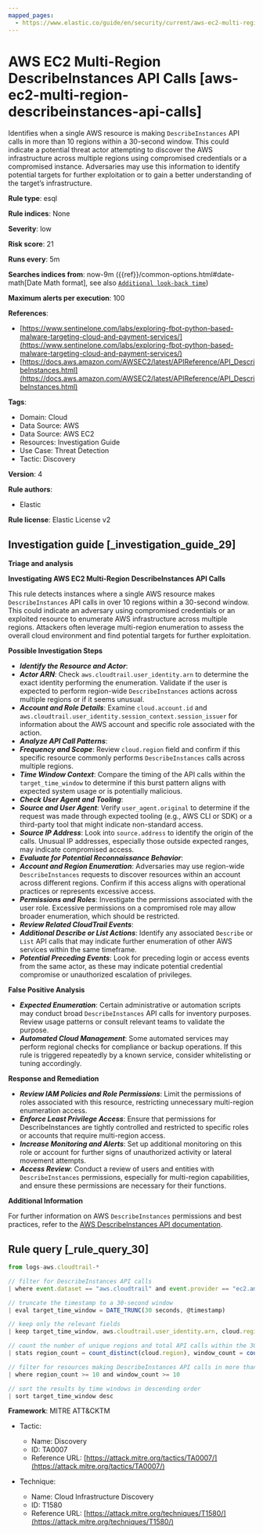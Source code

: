```yaml
---
mapped_pages:
  - https://www.elastic.co/guide/en/security/current/aws-ec2-multi-region-describeinstances-api-calls.html
---
```


# AWS EC2 Multi-Region DescribeInstances API Calls [aws-ec2-multi-region-describeinstances-api-calls]

Identifies when a single AWS resource is making `DescribeInstances` API calls in more than 10 regions within a 30-second window. This could indicate a potential threat actor attempting to discover the AWS infrastructure across multiple regions using compromised credentials or a compromised instance. Adversaries may use this information to identify potential targets for further exploitation or to gain a better understanding of the target’s infrastructure.

**Rule type**: esql

**Rule indices**: None

**Severity**: low

**Risk score**: 21

**Runs every**: 5m

**Searches indices from**: now-9m ({{ref}}/common-options.html#date-math[Date Math format], see also [`Additional look-back time`](docs-content://solutions/security/detect-and-alert/create-detection-rule.md#rule-schedule))

**Maximum alerts per execution**: 100

**References**:

* [https://www.sentinelone.com/labs/exploring-fbot-python-based-malware-targeting-cloud-and-payment-services/](https://www.sentinelone.com/labs/exploring-fbot-python-based-malware-targeting-cloud-and-payment-services/)
* [https://docs.aws.amazon.com/AWSEC2/latest/APIReference/API_DescribeInstances.html](https://docs.aws.amazon.com/AWSEC2/latest/APIReference/API_DescribeInstances.html)

**Tags**:

* Domain: Cloud
* Data Source: AWS
* Data Source: AWS EC2
* Resources: Investigation Guide
* Use Case: Threat Detection
* Tactic: Discovery

**Version**: 4

**Rule authors**:

* Elastic

**Rule license**: Elastic License v2

## Investigation guide [_investigation_guide_29]

**Triage and analysis**

**Investigating AWS EC2 Multi-Region DescribeInstances API Calls**

This rule detects instances where a single AWS resource makes `DescribeInstances` API calls in over 10 regions within a 30-second window. This could indicate an adversary using compromised credentials or an exploited resource to enumerate AWS infrastructure across multiple regions. Attackers often leverage multi-region enumeration to assess the overall cloud environment and find potential targets for further exploitation.

**Possible Investigation Steps**

* ***Identify the Resource and Actor***:
* ***Actor ARN***: Check `aws.cloudtrail.user_identity.arn` to determine the exact identity performing the enumeration. Validate if the user is expected to perform region-wide `DescribeInstances` actions across multiple regions or if it seems unusual.
* ***Account and Role Details***: Examine `cloud.account.id` and `aws.cloudtrail.user_identity.session_context.session_issuer` for information about the AWS account and specific role associated with the action.
* ***Analyze API Call Patterns***:
* ***Frequency and Scope***: Review `cloud.region` field and confirm if this specific resource commonly performs `DescribeInstances` calls across multiple regions.
* ***Time Window Context***: Compare the timing of the API calls within the `target_time_window` to determine if this burst pattern aligns with expected system usage or is potentially malicious.
* ***Check User Agent and Tooling***:
* ***Source and User Agent***: Verify `user_agent.original` to determine if the request was made through expected tooling (e.g., AWS CLI or SDK) or a third-party tool that might indicate non-standard access.
* ***Source IP Address***: Look into `source.address` to identify the origin of the calls. Unusual IP addresses, especially those outside expected ranges, may indicate compromised access.
* ***Evaluate for Potential Reconnaissance Behavior***:
* ***Account and Region Enumeration***: Adversaries may use region-wide `DescribeInstances` requests to discover resources within an account across different regions. Confirm if this access aligns with operational practices or represents excessive access.
* ***Permissions and Roles***: Investigate the permissions associated with the user role. Excessive permissions on a compromised role may allow broader enumeration, which should be restricted.
* ***Review Related CloudTrail Events***:
* ***Additional Describe or List Actions***: Identify any associated `Describe` or `List` API calls that may indicate further enumeration of other AWS services within the same timeframe.
* ***Potential Preceding Events***: Look for preceding login or access events from the same actor, as these may indicate potential credential compromise or unauthorized escalation of privileges.

**False Positive Analysis**

* ***Expected Enumeration***: Certain administrative or automation scripts may conduct broad `DescribeInstances` API calls for inventory purposes. Review usage patterns or consult relevant teams to validate the purpose.
* ***Automated Cloud Management***: Some automated services may perform regional checks for compliance or backup operations. If this rule is triggered repeatedly by a known service, consider whitelisting or tuning accordingly.

**Response and Remediation**

* ***Review IAM Policies and Role Permissions***: Limit the permissions of roles associated with this resource, restricting unnecessary multi-region enumeration access.
* ***Enforce Least Privilege Access***: Ensure that permissions for DescribeInstances are tightly controlled and restricted to specific roles or accounts that require multi-region access.
* ***Increase Monitoring and Alerts***: Set up additional monitoring on this role or account for further signs of unauthorized activity or lateral movement attempts.
* ***Access Review***: Conduct a review of users and entities with `DescribeInstances` permissions, especially for multi-region capabilities, and ensure these permissions are necessary for their functions.

**Additional Information**

For further information on AWS `DescribeInstances` permissions and best practices, refer to the [AWS DescribeInstances API documentation](https://docs.aws.amazon.com/AWSEC2/latest/APIReference/API_DescribeInstances.html).


## Rule query [_rule_query_30]

```js
from logs-aws.cloudtrail-*

// filter for DescribeInstances API calls
| where event.dataset == "aws.cloudtrail" and event.provider == "ec2.amazonaws.com" and event.action == "DescribeInstances"

// truncate the timestamp to a 30-second window
| eval target_time_window = DATE_TRUNC(30 seconds, @timestamp)

// keep only the relevant fields
| keep target_time_window, aws.cloudtrail.user_identity.arn, cloud.region

// count the number of unique regions and total API calls within the 30-second window
| stats region_count = count_distinct(cloud.region), window_count = count(*) by target_time_window, aws.cloudtrail.user_identity.arn

// filter for resources making DescribeInstances API calls in more than 10 regions within the 30-second window
| where region_count >= 10 and window_count >= 10

// sort the results by time windows in descending order
| sort target_time_window desc
```

**Framework**: MITRE ATT&CKTM

* Tactic:

    * Name: Discovery
    * ID: TA0007
    * Reference URL: [https://attack.mitre.org/tactics/TA0007/](https://attack.mitre.org/tactics/TA0007/)

* Technique:

    * Name: Cloud Infrastructure Discovery
    * ID: T1580
    * Reference URL: [https://attack.mitre.org/techniques/T1580/](https://attack.mitre.org/techniques/T1580/)



